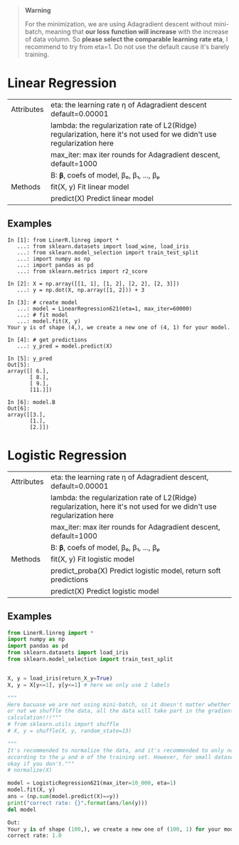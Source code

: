 > **Warning**
>
> For the minimization, we are using Adagradient descent without mini-batch, meaning that **our loss**
> **function will increase** with the increase of data volumn. So **please select the comparable learning**
> **rate eta**, I recommend to try from eta=1. Do not use the default cause it's barely training.


# Linear Regression
|            |                                                             |
|------------|-------------------------------------------------------------|
| Attributes | eta: the learning rate η of Adagradient descent default=0.00001            |
|            | lambda: the regularization rate of L2(Ridge) regularization, here it's not used for we didn't use regularization here |
|            | max_iter: max iter rounds for Adagradient descent, default=1000           |
|            | B: 𝛃, coefs of model, β₀, β₁, ..., βₚ                       |
| Methods    | fit(X, y) Fit linear model                                  |
|            | predict(X) Predict linear model                             |



## Examples
```
In [1]: from LinerR.linreg import *
   ...: from sklearn.datasets import load_wine, load_iris
   ...: from sklearn.model_selection import train_test_split
   ...: import numpy as np
   ...: import pandas as pd
   ...: from sklearn.metrics import r2_score

In [2]: X = np.array([[1, 1], [1, 2], [2, 2], [2, 3]])
   ...: y = np.dot(X, np.array([1, 2])) + 3

In [3]: # create model
   ...: model = LinearRegression621(eta=1, max_iter=60000)
   ...: # fit model
   ...: model.fit(X, y)
Your y is of shape (4,), we create a new one of (4, 1) for your model.

In [4]: # get predictions
   ...: y_pred = model.predict(X)

In [5]: y_pred
Out[5]: 
array([[ 6.],
       [ 8.],
       [ 9.],
       [11.]])

In [6]: model.B
Out[6]: 
array([[3.],
       [1.],
       [2.]])
```
# Logistic Regression
|            |                                                                                                                       |
|------------|-----------------------------------------------------------------------------------------------------------------------|
| Attributes | eta: the learning rate η of Adagradient descent, default=0.00001                                                      |
|            | lambda: the regularization rate of L2(Ridge) regularization, here it's not used for we didn't use regularization here |
|            | max_iter: max iter rounds for Adagradient descent, default=1000                                                       |
|            | B: 𝛃, coefs of model, β₀, β₁, ..., βₚ                                                                                 |
| Methods    | fit(X, y) Fit logistic model                                                                                          |
|            | predict_proba(X) Predict logistic model, return soft predictions                                                      |
|            | predict(X) Predict logistic model                                                                                     |


## Examples
```python
from LinerR.linreg import *
import numpy as np
import pandas as pd
from sklearn.datasets import load_iris
from sklearn.model_selection import train_test_split


X, y = load_iris(return_X_y=True)
X, y = X[y<=1], y[y<=1] # here we only use 2 labels

"""
Here bacuase we are not using mini-batch, so it doesn't matter whether
or not we shuffle the data, all the data will take part in the gradient
calculation!!!"""
# from sklearn.utils import shuffle
# X, y = shuffle(X, y, random_state=13)

"""
It's recommended to normalize the data, and it's recommended to only normalize
according to the μ and σ of the training set. However, for small dataset, it's
okay if you don't."""
# normalize(X)

model = LogisticRegression621(max_iter=10_000, eta=1)
model.fit(X, y)
ans = (np.sum(model.predict(X)==y))
print("correct rate: {}".format(ans/len(y)))
del model

Out:
Your y is of shape (100,), we create a new one of (100, 1) for your model.
correct rate: 1.0
```
